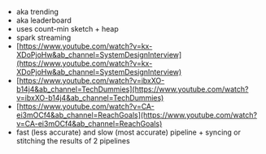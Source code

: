 - aka trending
- aka leaderboard
- uses count-min sketch + heap
- spark streaming
- [https://www.youtube.com/watch?v=kx-XDoPjoHw&ab_channel=SystemDesignInterview](https://www.youtube.com/watch?v=kx-XDoPjoHw&ab_channel=SystemDesignInterview)
- [https://www.youtube.com/watch?v=ibxXO-b14j4&ab_channel=TechDummies](https://www.youtube.com/watch?v=ibxXO-b14j4&ab_channel=TechDummies)
- [https://www.youtube.com/watch?v=CA-ei3mOCf4&ab_channel=ReachGoals](https://www.youtube.com/watch?v=CA-ei3mOCf4&ab_channel=ReachGoals)
- fast (less accurate) and slow (most accurate)  pipeline + syncing or stitching the results of 2 pipelines
